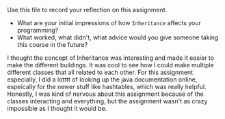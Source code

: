 Use this file to record your reflection on this assignment.

- What are your initial impressions of how `Inheritance` affects your programming?
- What worked, what didn't, what advice would you give someone taking this course in the future?

I thought the concept of Inheritance was interesting and made it easier to make the different buildings. It was cool to see how I could make multiple different classes that all related to each other. For this assignment especially, I did a lotttt of looking up the java documentation online, espeically for the newer stuff like hashtables, which was really helpful. Honestly, I was kind of nervous about this assignment because of the classes interacting and everything, but the assignment wasn't as crazy impossible as I thought it would be.

